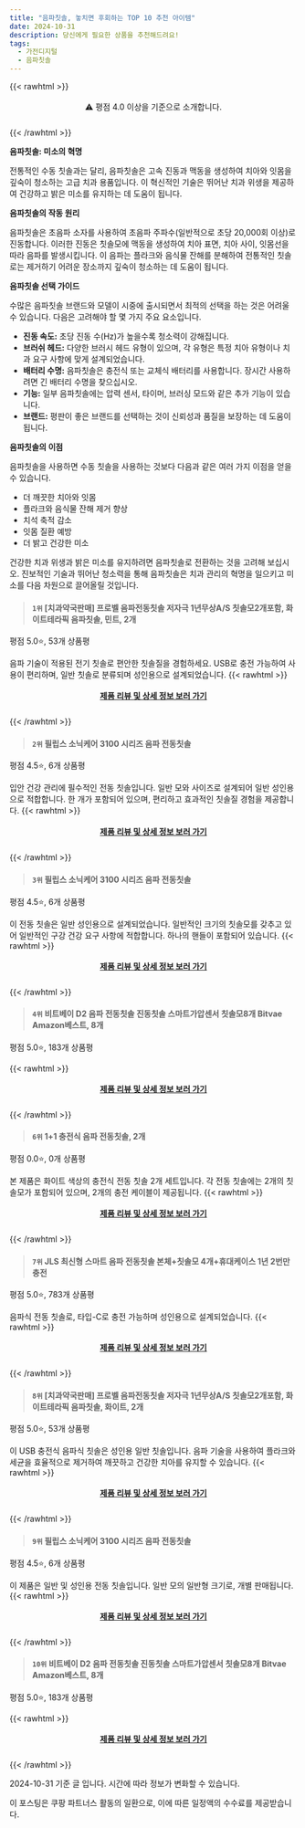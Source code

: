```yaml
---
title: "음파칫솔, 놓치면 후회하는 TOP 10 추천 아이템"
date: 2024-10-31
description: 당신에게 필요한 상품을 추천해드려요!
tags:
  - 가전디지털
  - 음파칫솔
---
```

{{< rawhtml >}}<div class="toc" style="text-align: center; height: 50px; line-height: 2;">  <p>⚠️ 평점 4.0 이상을 기준으로 소개합니다.<br></p></div> {{< /rawhtml >}}

**음파칫솔: 미소의 혁명**

전통적인 수동 칫솔과는 달리, 음파칫솔은 고속 진동과 맥동을 생성하여 치아와 잇몸을 깊숙이 청소하는 고급 치과 용품입니다. 이 혁신적인 기술은 뛰어난 치과 위생을 제공하여 건강하고 밝은 미소를 유지하는 데 도움이 됩니다.

**음파칫솔의 작동 원리**

음파칫솔은 초음파 소자를 사용하여 초음파 주파수(일반적으로 초당 20,000회 이상)로 진동합니다. 이러한 진동은 칫솔모에 맥동을 생성하여 치아 표면, 치아 사이, 잇몸선을 따라 음파를 발생시킵니다. 이 음파는 플라크와 음식물 잔해를 분해하여 전통적인 칫솔로는 제거하기 어려운 장소까지 깊숙이 청소하는 데 도움이 됩니다.

**음파칫솔 선택 가이드**

수많은 음파칫솔 브랜드와 모델이 시중에 출시되면서 최적의 선택을 하는 것은 어려울 수 있습니다. 다음은 고려해야 할 몇 가지 주요 요소입니다.

* **진동 속도:** 초당 진동 수(Hz)가 높을수록 청소력이 강해집니다.
* **브러쉬 헤드:** 다양한 브러시 헤드 유형이 있으며, 각 유형은 특정 치아 유형이나 치과 요구 사항에 맞게 설계되었습니다.
* **배터리 수명:** 음파칫솔은 충전식 또는 교체식 배터리를 사용합니다. 장시간 사용하려면 긴 배터리 수명을 찾으십시오.
* **기능:** 일부 음파칫솔에는 압력 센서, 타이머, 브러싱 모드와 같은 추가 기능이 있습니다.
* **브랜드:** 평판이 좋은 브랜드를 선택하는 것이 신뢰성과 품질을 보장하는 데 도움이 됩니다.

**음파칫솔의 이점**

음파칫솔을 사용하면 수동 칫솔을 사용하는 것보다 다음과 같은 여러 가지 이점을 얻을 수 있습니다.

* 더 깨끗한 치아와 잇몸
* 플라크와 음식물 잔해 제거 향상
* 치석 축적 감소
* 잇몸 질환 예방
* 더 밝고 건강한 미소

건강한 치과 위생과 밝은 미소를 유지하려면 음파칫솔로 전환하는 것을 고려해 보십시오. 진보적인 기술과 뛰어난 청소력을 통해 음파칫솔은 치과 관리의 혁명을 일으키고 미소를 다음 차원으로 끌어올릴 것입니다.


>#### `1위` [치과약국판매] 프로벨 음파전동칫솔 저자극 1년무상A/S 칫솔모2개포함, 화이트테라픽 음파칫솔, 민트, 2개
평점 5.0⭐, 53개 상품평

음파 기술이 적용된 전기 칫솔로 편안한 칫솔질을 경험하세요. USB로 충전 가능하여 사용이 편리하며, 일반 칫솔로 분류되며 성인용으로 설계되었습니다.
{{< rawhtml >}}<div class="toc" style="text-align: center; height: 50px; line-height: 2;"><p><b><a href="https://link.coupang.com/re/AFFSDP?lptag=AF5033054&pageKey=8399679863&itemId=23820755309&vendorItemId=90844477173&traceid=V0-153-f6721ebfead2bbab&clickBeacon=56fbccc0-9738-11ef-9d16-5fd96d4b1be2%7E3&requestid=20241031122930479256254542&token=31850C%7CMIXED">제품 리뷰 및 상세 정보 보러 가기</a></b><br></p> </div>{{< /rawhtml >}}

>#### `2위` 필립스 소닉케어 3100 시리즈 음파 전동칫솔
평점 4.5⭐, 6개 상품평

입안 건강 관리에 필수적인 전동 칫솔입니다. 일반 모와 사이즈로 설계되어 일반 성인용으로 적합합니다. 한 개가 포함되어 있으며, 편리하고 효과적인 칫솔질 경험을 제공합니다.
{{< rawhtml >}}<div class="toc" style="text-align: center; height: 50px; line-height: 2;"><p><b><a href="https://link.coupang.com/re/AFFSDP?lptag=AF5033054&pageKey=6239624318&itemId=12587009574&vendorItemId=79014452236&traceid=V0-153-c6566e97c79881fc&requestid=20241031122930479256254542&token=31850C%7CMIXED">제품 리뷰 및 상세 정보 보러 가기</a></b><br></p> </div>{{< /rawhtml >}}

>#### `3위` 필립스 소닉케어 3100 시리즈 음파 전동칫솔
평점 4.5⭐, 6개 상품평

이 전동 칫솔은 일반 성인용으로 설계되었습니다. 일반적인 크기의 칫솔모를 갖추고 있어 일반적인 구강 건강 요구 사항에 적합합니다. 하나의 핸들이 포함되어 있습니다.
{{< rawhtml >}}<div class="toc" style="text-align: center; height: 50px; line-height: 2;"><p><b><a href="https://link.coupang.com/re/AFFSDP?lptag=AF5033054&pageKey=6239624318&itemId=11740516149&vendorItemId=79014429274&traceid=V0-153-c6566e97c79881fc&requestid=20241031122930479256254542&token=31850C%7CMIXED">제품 리뷰 및 상세 정보 보러 가기</a></b><br></p> </div>{{< /rawhtml >}}

>#### `4위` 비트베이 D2 음파 전동칫솔 진동칫솔 스마트가압센서 칫솔모8개 Bitvae Amazon베스트, 8개
평점 5.0⭐, 183개 상품평


{{< rawhtml >}}<div class="toc" style="text-align: center; height: 50px; line-height: 2;"><p><b><a href="https://link.coupang.com/re/AFFSDP?lptag=AF5033054&pageKey=7992373896&itemId=22217793153&vendorItemId=89925902534&traceid=V0-153-91d78bfafea352c6&clickBeacon=56fbf3d0-9738-11ef-88d3-01d444f83ff2%7E3&requestid=20241031122930479256254542&token=31850C%7CMIXED">제품 리뷰 및 상세 정보 보러 가기</a></b><br></p> </div>{{< /rawhtml >}}

>#### `6위` 1+1 충전식 음파 전동칫솔, 2개
평점 0.0⭐, 0개 상품평

본 제품은 화이트 색상의 충전식 전동 칫솔 2개 세트입니다. 각 전동 칫솔에는 2개의 칫솔모가 포함되어 있으며, 2개의 충전 케이블이 제공됩니다.
{{< rawhtml >}}<div class="toc" style="text-align: center; height: 50px; line-height: 2;"><p><b><a href="https://link.coupang.com/re/AFFSDP?lptag=AF5033054&pageKey=8133325589&itemId=23100338853&vendorItemId=90133682147&traceid=V0-153-c6a9b89507834b12&clickBeacon=56fbf3d0-9738-11ef-a6bc-0aa432b858a7%7E3&requestid=20241031122930479256254542&token=31850C%7CMIXED">제품 리뷰 및 상세 정보 보러 가기</a></b><br></p> </div>{{< /rawhtml >}}

>#### `7위` JLS 최신형 스마트 음파 전동칫솔 본체+칫솔모 4개+휴대케이스 1년 2번만 충전
평점 5.0⭐, 783개 상품평

음파식 전동 칫솔로, 타입-C로 충전 가능하며 성인용으로 설계되었습니다.
{{< rawhtml >}}<div class="toc" style="text-align: center; height: 50px; line-height: 2;"><p><b><a href="https://link.coupang.com/re/AFFSDP?lptag=AF5033054&pageKey=8259234431&itemId=23790288586&vendorItemId=90041291536&traceid=V0-153-d6a956cbf251469d&requestid=20241031122930479256254542&token=31850C%7CMIXED">제품 리뷰 및 상세 정보 보러 가기</a></b><br></p> </div>{{< /rawhtml >}}

>#### `8위` [치과약국판매] 프로벨 음파전동칫솔 저자극 1년무상A/S 칫솔모2개포함, 화이트테라픽 음파칫솔, 화이트, 2개
평점 5.0⭐, 53개 상품평

이 USB 충전식 음파식 칫솔은 성인용 일반 칫솔입니다. 음파 기술을 사용하여 플라크와 세균을 효율적으로 제거하여 깨끗하고 건강한 치아를 유지할 수 있습니다.
{{< rawhtml >}}<div class="toc" style="text-align: center; height: 50px; line-height: 2;"><p><b><a href="https://link.coupang.com/re/AFFSDP?lptag=AF5033054&pageKey=8399679863&itemId=24280345910&vendorItemId=90844477199&traceid=V0-153-f6721ebfead2bbab&clickBeacon=56fbf3d0-9738-11ef-8896-7009be188a7d%7E3&requestid=20241031122930479256254542&token=31850C%7CMIXED">제품 리뷰 및 상세 정보 보러 가기</a></b><br></p> </div>{{< /rawhtml >}}

>#### `9위` 필립스 소닉케어 3100 시리즈 음파 전동칫솔
평점 4.5⭐, 6개 상품평

이 제품은 일반 및 성인용 전동 칫솔입니다. 일반 모의 일반형 크기로, 개별 판매됩니다.
{{< rawhtml >}}<div class="toc" style="text-align: center; height: 50px; line-height: 2;"><p><b><a href="https://link.coupang.com/re/AFFSDP?lptag=AF5033054&pageKey=6239624318&itemId=23342443698&vendorItemId=90373899321&traceid=V0-153-c6566e97c79881fc&requestid=20241031122930479256254542&token=31850C%7CMIXED">제품 리뷰 및 상세 정보 보러 가기</a></b><br></p> </div>{{< /rawhtml >}}

>#### `10위` 비트베이 D2 음파 전동칫솔 진동칫솔 스마트가압센서 칫솔모8개 Bitvae Amazon베스트, 8개
평점 5.0⭐, 183개 상품평


{{< rawhtml >}}<div class="toc" style="text-align: center; height: 50px; line-height: 2;"><p><b><a href="https://link.coupang.com/re/AFFSDP?lptag=AF5033054&pageKey=7992373896&itemId=22217793156&vendorItemId=89925902520&traceid=V0-153-91d78bfafea352c6&clickBeacon=56fbf3d0-9738-11ef-9ee6-ad7ec9648fd0%7E3&requestid=20241031122930479256254542&token=31850C%7CMIXED">제품 리뷰 및 상세 정보 보러 가기</a></b><br></p> </div>{{< /rawhtml >}}


2024-10-31 기준 글 입니다.
시간에 따라 정보가 변화할 수 있습니다.

이 포스팅은 쿠팡 파트너스 활동의 일환으로, 이에 따른 일정액의 수수료를 제공받습니다.